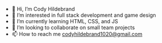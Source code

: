 - 👋 Hi, I’m Cody Hildebrand
- 👀 I’m interested in full stack development and game design
- 🌱 I’m currently learning HTML, CSS, and JS
- 💞️ I’m looking to collaborate on small team projects
- 📫 How to reach me codyhildebrand1020@gmail.com

<!---
Childebrand1020/Childebrand1020 is a ✨ special ✨ repository because its `README.md` (this file) appears on your GitHub profile.
You can click the Preview link to take a look at your changes.
--->
